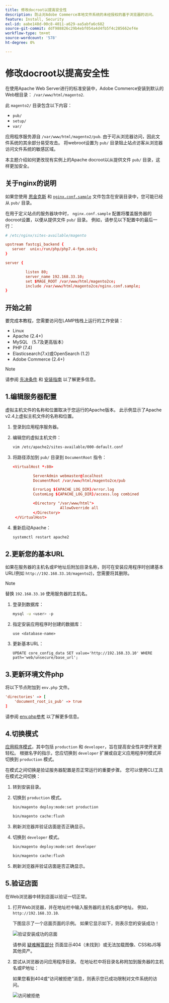 ```yaml
---
title: 修改docroot以提高安全性
description: 防止对Adobe Commerce本地文件系统的未经授权的基于浏览器的访问。
feature: Install, Security
exl-id: aabe148d-00c8-4011-a629-aa5abfa6c682
source-git-commit: ddf988826c29b4ebf054a4d4fb5f4c285662ef4e
workflow-type: tm+mt
source-wordcount: '578'
ht-degree: 0%

---
```


# 修改docroot以提高安全性

在使用Apache Web Server进行的标准安装中，Adobe Commerce安装到默认的Web根目录： `/var/www/html/magento2`.

此 `magento2/` 目录包含以下内容：

- `pub/`
- `setup/`
- `var/`

应用程序服务源自 `/var/www/html/magento2/pub`. 由于可从浏览器访问，因此文件系统的其余部分易受攻击。
将webroot设置为 `pub/` 目录阻止站点访客从浏览器访问文件系统的敏感区域。

本主题介绍如何更改现有实例上的Apache docroot以从提供文件 `pub/` 目录，这样更加安全。

## 关于nginx的说明

如果您使用 [恩金克斯](../prerequisites/web-server/nginx.md) 和 [`nginx.conf.sample`](https://github.com/magento/magento2/blob/2.4/nginx.conf.sample) 文件包含在安装目录中，您可能已经从 `pub/` 目录。

在用于定义站点的服务器块中时， `nginx.conf.sample` 配置将覆盖服务器的docroot设置，以便从提供文件 `pub/` 目录。 例如，请参见以下配置中的最后一行：

```conf
# /etc/nginx/sites-available/magento

upstream fastcgi_backend {
   server  unix:/run/php/php7.4-fpm.sock;
}

server {

         listen 80;
         server_name 192.168.33.10;
         set $MAGE_ROOT /var/www/html/magento2ce;
         include /var/www/html/magento2ce/nginx.conf.sample;
}
```

## 开始之前

要完成本教程，您需要访问在LAMP栈栈上运行的工作安装：

- Linux
- Apache (2.4+)
- MySQL （5.7及更高版本）
- PHP (7.4)
- Elasticsearch(7.x)或OpenSearch (1.2)
- Adobe Commerce (2.4+)

>[!NOTE]
>
>请参阅 [先决条件](../prerequisites/overview.md) 和 [安装指南](../overview.md) 以了解更多信息。

## 1.编辑服务器配置

虚拟主机文件的名称和位置取决于您运行的Apache版本。 此示例显示了Apache v2.4上虚拟主机文件的名称和位置。

1. 登录到应用程序服务器。
1. 编辑您的虚拟主机文件：

   ```bash
   vim /etc/apache2/sites-available/000-default.conf
   ```

1. 将路径添加到 `pub/` 目录到 `DocumentRoot` 指令：

   ```conf
   <VirtualHost *:80>
   
            ServerAdmin webmaster@localhost
            DocumentRoot /var/www/html/magento2ce/pub
   
            ErrorLog ${APACHE_LOG_DIR}/error.log
            CustomLog ${APACHE_LOG_DIR}/access.log combined
   
            <Directory "/var/www/html">
                        AllowOverride all
            </Directory>
    </VirtualHost>
   ```

1. 重新启动Apache：

   ```bash
   systemctl restart apache2
   ```

## 2.更新您的基本URL

如果在服务器的主机名或IP地址后附加目录名称，则可在安装应用程序时创建基本URL(例如 `http://192.168.33.10/magento2`)，您需要将其删除。

>[!NOTE]
>
>替换 `192.168.33.10` 使用服务器的主机名。

1. 登录到数据库：

   ```bash
   mysql -u <user> -p
   ```

1. 指定安装应用程序时创建的数据库：

   ```shell
   use <database-name>
   ```

1. 更新基本URL：

   ```shell
   UPDATE core_config_data SET value='http://192.168.33.10' WHERE path='web/unsecure/base_url';
   ```

## 3.更新环境文件php

将以下节点附加到 `env.php` 文件。

```conf
'directories' => [
    'document_root_is_pub' => true
]
```

请参阅 [env.php参考](../../configuration/reference/config-reference-envphp.md) 以了解更多信息。

## 4.切换模式

[应用程序模式](../../configuration/bootstrap/application-modes.md)，其中包括 `production` 和 `developer`，旨在提高安全性并使开发更轻松。 根据名字的指示，您应切换到 `developer` 扩展或自定义应用程序时模式并切换到 `production` 模式。

在模式之间切换是验证服务器配置是否正常运行的重要步骤。 您可以使用CLI工具在模式之间切换：

1. 转到安装目录。
1. 切换到 `production` 模式。

   ```bash
   bin/magento deploy:mode:set production
   ```

   ```bash
   bin/magento cache:flush
   ```

1. 刷新浏览器并验证店面是否正确显示。
1. 切换到 `developer` 模式。

   ```bash
   bin/magento deploy:mode:set developer
   ```

   ```bash
   bin/magento cache:flush
   ```

1. 刷新浏览器并验证店面是否正确显示。

## 5.验证店面

在Web浏览器中转到店面以验证一切正常。

1. 打开Web浏览器，并在地址栏中输入服务器的主机名或IP地址。 例如， `http://192.168.33.10`.

   下图显示了一个店面页面的示例。 如果它显示如下，则表示您的安装成功！

   ![验证安装成功的店面](../../assets/installation/install-success_store.png)

   请参阅 [疑难解答部分](https://support.magento.com/hc/en-us/articles/360032994352) 页面显示404（未找到）或无法加载图像、CSS和JS等其他资产。

1. 尝试从浏览器访问应用程序目录。 在地址栏中将目录名称附加到服务器的主机名或IP地址：

   如果您看到404或“访问被拒绝”消息，则表示您已成功限制对文件系统的访问。

   ![访问被拒绝](../../assets/installation/access-denied.png)
